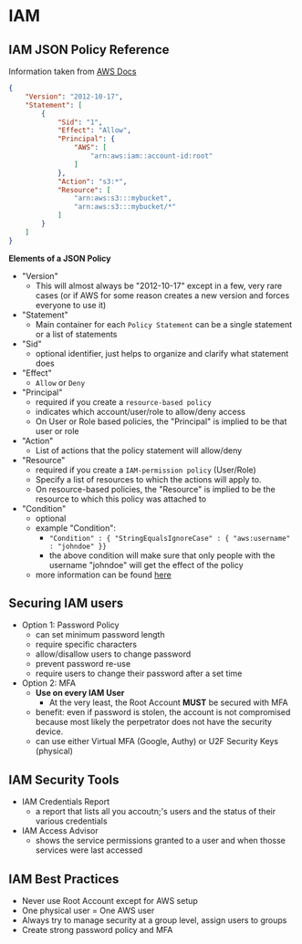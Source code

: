 # IAM

## IAM JSON Policy Reference

Information taken from [AWS Docs](https://docs.aws.amazon.com/IAM/latest/UserGuide/access_policies.html#access_policies-json)

```json
{
    "Version": "2012-10-17",
    "Statement": [
        {
            "Sid": "1",
            "Effect": "Allow",
            "Principal": { 
                "AWS": [
                    "arn:aws:iam::account-id:root"
                ] 
            },
            "Action": "s3:*",
            "Resource": [
                "arn:aws:s3:::mybucket",
                "arn:aws:s3:::mybucket/*"
            ]
        }
    ]
}
```

**Elements of a JSON Policy**
- "Version"
  - This will almost always be "2012-10-17" except in a few, very rare cases (or if AWS for some reason creates a new version and forces everyone to use it)
- "Statement"
  - Main container for each `Policy Statement` can be a single statement or a list of statements
- "Sid"
  - optional identifier, just helps to organize and clarify what statement does
- "Effect"
  - `Allow` or `Deny`
- "Principal"
  - required if you create a `resource-based policy`
  - indicates which account/user/role to allow/deny access
  - On User or Role based policies, the "Principal" is implied to be that user or role
- "Action"
  - List of actions that the policy statement will allow/deny
- "Resource"
  - required if you create a `IAM-permission policy` (User/Role)
  - Specify a list of resources to which the actions will apply to.
  - On resource-based policies, the "Resource" is implied to be the resource to which this policy was attached to
- "Condition"
  - optional
  - example "Condition":
    - `"Condition" : { "StringEqualsIgnoreCase" : { "aws:username" : "johndoe" }}`
    - the above condition will make sure that only people with the username "johndoe" will get the effect of the policy
  - more information can be found [here](https://docs.aws.amazon.com/IAM/latest/UserGuide/reference_policies_elements_condition.html)

## Securing IAM users
- Option 1: Password Policy
  - can set minimum password length
  - require specific characters
  - allow/disallow users to change password
  - prevent password re-use
  - require users to change their password after a set time
- Option 2: MFA
  - **Use on every IAM User**
    - At the very least, the Root Account **MUST** be secured with MFA
  - benefit: even if password is stolen, the account is not compromised because most likely the perpetrator does not have the security device.
  - can use either Virtual MFA (Google, Authy) or U2F Security Keys (physical)

## IAM Security Tools
- IAM Credentials Report
  - a report that lists all you accoutn;'s users and the status of their various credentials
- IAM Access Advisor
  - shows the service permissions granted to a user and when thosse services were last accessed

## IAM Best Practices
- Never use Root Account except for AWS setup
- One physical user = One AWS user
- Always try to manage security at a group level, assign users to groups
- Create strong password policy and MFA